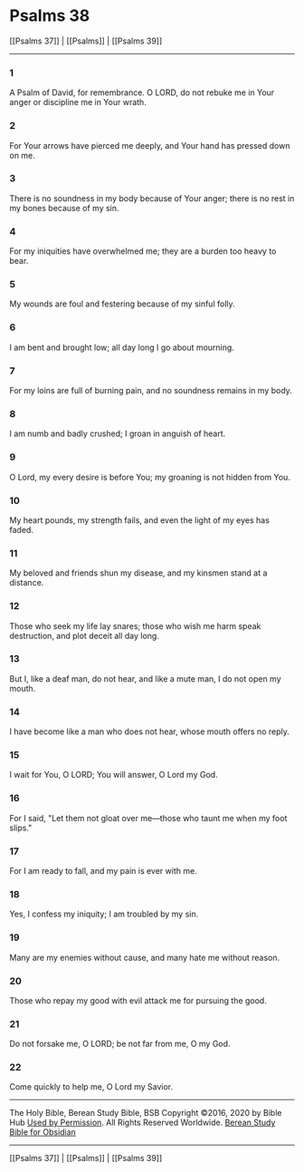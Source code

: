 # Psalms 38

[[Psalms 37]] | [[Psalms]] | [[Psalms 39]]

---

### 1
A Psalm of David, for remembrance. O LORD, do not rebuke me in Your anger or discipline me in Your wrath.

### 2
For Your arrows have pierced me deeply, and Your hand has pressed down on me.

### 3
There is no soundness in my body because of Your anger; there is no rest in my bones because of my sin.

### 4
For my iniquities have overwhelmed me; they are a burden too heavy to bear.

### 5
My wounds are foul and festering because of my sinful folly.

### 6
I am bent and brought low; all day long I go about mourning.

### 7
For my loins are full of burning pain, and no soundness remains in my body.

### 8
I am numb and badly crushed; I groan in anguish of heart.

### 9
O Lord, my every desire is before You; my groaning is not hidden from You.

### 10
My heart pounds, my strength fails, and even the light of my eyes has faded.

### 11
My beloved and friends shun my disease, and my kinsmen stand at a distance.

### 12
Those who seek my life lay snares; those who wish me harm speak destruction, and plot deceit all day long.

### 13
But I, like a deaf man, do not hear, and like a mute man, I do not open my mouth.

### 14
I have become like a man who does not hear, whose mouth offers no reply.

### 15
I wait for You, O LORD; You will answer, O Lord my God.

### 16
For I said, "Let them not gloat over me—those who taunt me when my foot slips."

### 17
For I am ready to fall, and my pain is ever with me.

### 18
Yes, I confess my iniquity; I am troubled by my sin.

### 19
Many are my enemies without cause, and many hate me without reason.

### 20
Those who repay my good with evil attack me for pursuing the good.

### 21
Do not forsake me, O LORD; be not far from me, O my God.

### 22
Come quickly to help me, O Lord my Savior.

---

The Holy Bible, Berean Study Bible, BSB
Copyright ©2016, 2020 by Bible Hub
[Used by Permission](https://berean.bible/terms.htm). All Rights Reserved Worldwide.
[Berean Study Bible for Obsidian](https://github.com/gapmiss/berean-study-bible-for-obsidian)

---

[[Psalms 37]] | [[Psalms]] | [[Psalms 39]]

